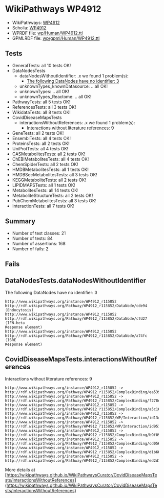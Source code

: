 # WikiPathways WP4912

* WikiPathways: [WP4912](https://identifiers.org/wikipathways:WP4912)
* Scholia: [WP4912](https://scholia.toolforge.org/wikipathways/WP4912)
* WPRDF file: [wp/Human/WP4912.ttl](../wp/Human/WP4912.ttl)
* GPMLRDF file: [wp/gpml/Human/WP4912.ttl](../wp/gpml/Human/WP4912.ttl)

## Tests
* GeneralTests: all 10 tests OK!
* DataNodesTests
    * dataNodesWithoutIdentifier: .x we found 1 problem(s):
        * [The following DataNodes have no identifier: 3](#d2d32fa2)
    * unknownTypes_knownDatasource: .. all OK!
    * unknownTypes: .. all OK!
    * unknownTypes_Reactome: .. all OK!
* PathwayTests: all 5 tests OK!
* ReferencesTests: all 3 tests OK!
* WikidataTests: all 8 tests OK!
* CovidDiseaseMapsTests
    * interactionsWithoutReferences: .x we found 1 problem(s):
        * [Interactions without literature references: 9](#2e295937)
* GeneTests: all 2 tests OK!
* EnsemblTests: all 4 tests OK!
* ProteinsTests: all 2 tests OK!
* UniProtTests: all 4 tests OK!
* CASMetabolitesTests: all 2 tests OK!
* ChEBIMetabolitesTests: all 4 tests OK!
* ChemSpiderTests: all 2 tests OK!
* HMDBMetabolitesTests: all 1 tests OK!
* HMDBSecMetabolitesTests: all 3 tests OK!
* KEGGMetaboliteTests: all 2 tests OK!
* LIPIDMAPSTests: all 1 tests OK!
* MetabolitesTests: all 14 tests OK!
* MetaboliteStructureTests: all 2 tests OK!
* PubChemMetabolitesTests: all 3 tests OK!
* InteractionTests: all 7 tests OK!


## Summary

* Number of test classes: 21
* Number of tests: 84
* Number of assertions: 168
* Number of fails: 2

## Fails

<a name="d2d32fa2" />

## DataNodesTests.dataNodesWithoutIdentifier

The following DataNodes have no identifier: 3
```
http://www.wikipathways.org/instance/WP4912_r115852 http://rdf.wikipathways.org/Pathway/WP4912_r115852/DataNode/cde94 (Endocytosis)
http://www.wikipathways.org/instance/WP4912_r115852 http://rdf.wikipathways.org/Pathway/WP4912_r115852/DataNode/c7d27 (IFN-beta
Response element)
http://www.wikipathways.org/instance/WP4912_r115852 http://rdf.wikipathways.org/Pathway/WP4912_r115852/DataNode/a74fc (ISRE 
Response element)
```

<a name="2e295937" />

## CovidDiseaseMapsTests.interactionsWithoutReferences

Interactions without literature references: 9
```
http://www.wikipathways.org/instance/WP4912_r115852 -> http://rdf.wikipathways.org/Pathway/WP4912_r115852/ComplexBinding/ea539
http://www.wikipathways.org/instance/WP4912_r115852 -> http://rdf.wikipathways.org/Pathway/WP4912_r115852/ComplexBinding/f278d
http://www.wikipathways.org/instance/WP4912_r115852 -> http://rdf.wikipathways.org/Pathway/WP4912_r115852/ComplexBinding/a5c10
http://www.wikipathways.org/instance/WP4912_r115852 -> http://rdf.wikipathways.org/Pathway/WP4912_r115852/WP/Interaction/id134a11f0
http://www.wikipathways.org/instance/WP4912_r115852 -> http://rdf.wikipathways.org/Pathway/WP4912_r115852/WP/Interaction/id95166c5e
http://www.wikipathways.org/instance/WP4912_r115852 -> http://rdf.wikipathways.org/Pathway/WP4912_r115852/ComplexBinding/b9f09
http://www.wikipathways.org/instance/WP4912_r115852 -> http://rdf.wikipathways.org/Pathway/WP4912_r115852/ComplexBinding/cd056
http://www.wikipathways.org/instance/WP4912_r115852 -> http://rdf.wikipathways.org/Pathway/WP4912_r115852/ComplexBinding/d1b60
http://www.wikipathways.org/instance/WP4912_r115852 -> http://rdf.wikipathways.org/Pathway/WP4912_r115852/ComplexBinding/ed2d7
```

More details at [https://wikipathways.github.io/WikiPathwaysCurator/CovidDiseaseMapsTests/interactionsWithoutReferences](https://wikipathways.github.io/WikiPathwaysCurator/CovidDiseaseMapsTests/interactionsWithoutReferences)

